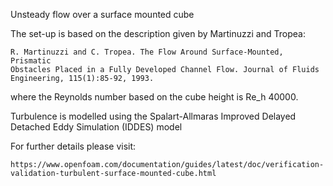 Unsteady flow over a surface mounted cube

The set-up is based on the description given by Martinuzzi and Tropea:

    R. Martinuzzi and C. Tropea. The Flow Around Surface-Mounted, Prismatic
    Obstacles Placed in a Fully Developed Channel Flow. Journal of Fluids
    Engineering, 115(1):85-92, 1993.

where the Reynolds number based on the cube height is Re_h 40000.

Turbulence is modelled using the Spalart-Allmaras Improved Delayed Detached
Eddy Simulation (IDDES) model

For further details please visit:

    https://www.openfoam.com/documentation/guides/latest/doc/verification-validation-turbulent-surface-mounted-cube.html
